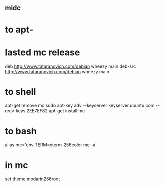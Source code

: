 ## midc ##

# to apt-
# lasted mc release
deb http://www.tataranovich.com/debian wheezy main
deb-src http://www.tataranovich.com/debian wheezy main

# to shell
apt-get remove mc
sudo apt-key adv --keyserver keyserver.ubuntu.com --recv-keys 2EE7EF82
apt-get install mc

# to bash
alias mc='env TERM=xterm-256color mc -a'

# in mc
set theme modarin256root
